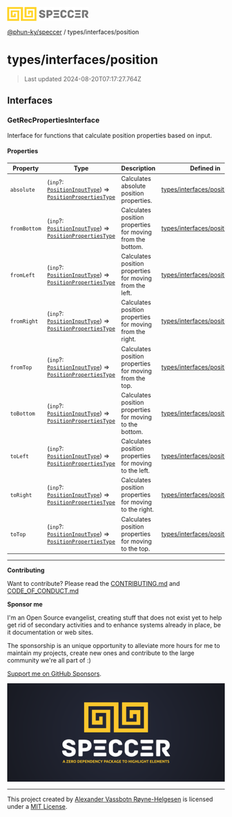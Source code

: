 <div>
  <img alt="SPECCER logo" src="https://raw.githubusercontent.com/phun-ky/speccer/main/public/logo-speccer-horizontal-colored-package.svg?raw=true" style="max-height:32px;" />
</div>

[@phun-ky/speccer](../../README.md) / types/interfaces/position

# types/interfaces/position

> Last updated 2024-08-20T07:17:27.764Z

## Interfaces

### GetRecPropertiesInterface

Interface for functions that calculate position properties based on input.

#### Properties

| Property     | Type                                                                                                                                   | Description                                                | Defined in                                                                                                           |
| ------------ | -------------------------------------------------------------------------------------------------------------------------------------- | ---------------------------------------------------------- | -------------------------------------------------------------------------------------------------------------------- |
| `absolute`   | (`inp`?: [`PositionInputType`](../position.md#positioninputtype)) => [`PositionPropertiesType`](../position.md#positionpropertiestype) | Calculates absolute position properties.                   | [types/interfaces/position.ts:16](https://github.com/phun-ky/speccer/blob/main/src/types/interfaces/position.ts#L16) |
| `fromBottom` | (`inp`?: [`PositionInputType`](../position.md#positioninputtype)) => [`PositionPropertiesType`](../position.md#positionpropertiestype) | Calculates position properties for moving from the bottom. | [types/interfaces/position.ts:48](https://github.com/phun-ky/speccer/blob/main/src/types/interfaces/position.ts#L48) |
| `fromLeft`   | (`inp`?: [`PositionInputType`](../position.md#positioninputtype)) => [`PositionPropertiesType`](../position.md#positionpropertiestype) | Calculates position properties for moving from the left.   | [types/interfaces/position.ts:64](https://github.com/phun-ky/speccer/blob/main/src/types/interfaces/position.ts#L64) |
| `fromRight`  | (`inp`?: [`PositionInputType`](../position.md#positioninputtype)) => [`PositionPropertiesType`](../position.md#positionpropertiestype) | Calculates position properties for moving from the right.  | [types/interfaces/position.ts:80](https://github.com/phun-ky/speccer/blob/main/src/types/interfaces/position.ts#L80) |
| `fromTop`    | (`inp`?: [`PositionInputType`](../position.md#positioninputtype)) => [`PositionPropertiesType`](../position.md#positionpropertiestype) | Calculates position properties for moving from the top.    | [types/interfaces/position.ts:32](https://github.com/phun-ky/speccer/blob/main/src/types/interfaces/position.ts#L32) |
| `toBottom`   | (`inp`?: [`PositionInputType`](../position.md#positioninputtype)) => [`PositionPropertiesType`](../position.md#positionpropertiestype) | Calculates position properties for moving to the bottom.   | [types/interfaces/position.ts:40](https://github.com/phun-ky/speccer/blob/main/src/types/interfaces/position.ts#L40) |
| `toLeft`     | (`inp`?: [`PositionInputType`](../position.md#positioninputtype)) => [`PositionPropertiesType`](../position.md#positionpropertiestype) | Calculates position properties for moving to the left.     | [types/interfaces/position.ts:56](https://github.com/phun-ky/speccer/blob/main/src/types/interfaces/position.ts#L56) |
| `toRight`    | (`inp`?: [`PositionInputType`](../position.md#positioninputtype)) => [`PositionPropertiesType`](../position.md#positionpropertiestype) | Calculates position properties for moving to the right.    | [types/interfaces/position.ts:72](https://github.com/phun-ky/speccer/blob/main/src/types/interfaces/position.ts#L72) |
| `toTop`      | (`inp`?: [`PositionInputType`](../position.md#positioninputtype)) => [`PositionPropertiesType`](../position.md#positionpropertiestype) | Calculates position properties for moving to the top.      | [types/interfaces/position.ts:24](https://github.com/phun-ky/speccer/blob/main/src/types/interfaces/position.ts#L24) |

---

**Contributing**

Want to contribute? Please read the [CONTRIBUTING.md](https://github.com/phun-ky/speccer/blob/main/CONTRIBUTING.md) and [CODE_OF_CONDUCT.md](https://github.com/phun-ky/speccer/blob/main/CODE_OF_CONDUCT.md)

**Sponsor me**

I'm an Open Source evangelist, creating stuff that does not exist yet to help get rid of secondary activities and to enhance systems already in place, be it documentation or web sites.

The sponsorship is an unique opportunity to alleviate more hours for me to maintain my projects, create new ones and contribute to the large community we're all part of :)

[Support me on GitHub Sponsors](https://github.com/sponsors/phun-ky).

![Speccer banner, with logo and slogan: A zero dependency package to highlight elements](https://github.com/phun-ky/speccer/blob/main/public/speccer-banner.png?raw=true)

---

This project created by [Alexander Vassbotn Røyne-Helgesen](http://phun-ky.net) is licensed under a [MIT License](https://choosealicense.com/licenses/mit/).
